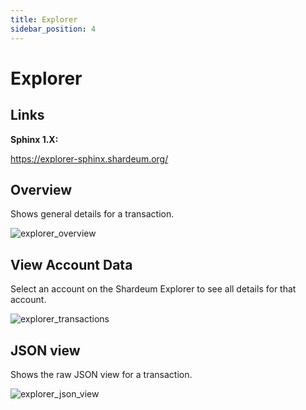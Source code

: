 ```yaml
---
title: Explorer
sidebar_position: 4
---
```


# Explorer

## Links

**Sphinx 1.X:**

https://explorer-sphinx.shardeum.org/

## Overview

Shows general details for a transaction.

![explorer_overview](/img/explorer/explorerMain.png)


## View Account Data

Select an account on the Shardeum Explorer to see all details for that account.

![explorer_transactions](/img/explorer/transactions1.png)


## JSON view

Shows the raw JSON view for a transaction.

![explorer_json_view](/img/explorer/jsonview.png)
